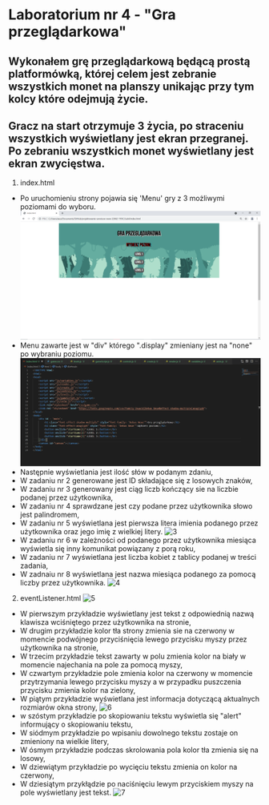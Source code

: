 # Laboratorium nr 4 - "Gra przeglądarkowa"
## Wykonałem grę przeglądarkową będącą prostą platformówką, której celem jest zebranie wszystkich monet na planszy unikając przy tym kolcy które odejmują życie.
## Gracz na start otrzymuje 3 życia, po straceniu wszystkich wyświetlany jest ekran przegranej. Po zebraniu wszystkich monet wyświetlany jest ekran zwycięstwa.

1. index.html
* Po uruchomieniu strony pojawia się 'Menu' gry z 3 możliwymi poziomami do wyboru.
![1](zrzuty/menu.PNG)
* Menu zawarte jest w "div" którego ".display" zmieniany jest na "none" po wybraniu poziomu.
![2](zrzuty/index.PNG)
* Następnie wyświetlania jest ilość słów w podanym zdaniu, 
* W zadaniu nr 2 generowane jest ID składające się z losowych znaków,
* W zadaniu nr 3 generowany jest ciąg liczb kończący sie na liczbie podanej przez użytkownika,
* W zadaniu nr 4 sprawdzane jest czy podane przez użytkownika słowo jest palindromem,
* W zadaniu nr 5 wyświetlana jest pierwsza litera imienia podanego przez użytkownika oraz jego imię z wielkiej litery.
![3](zrzuty/index-3.PNG)
* W zadaniu nr 6 w zależności od podanego przez użytkownika miesiąca wyświetla się inny komunikat powiązany z porą roku,
* W zadaniu nr 7 wyświetlana jest liczba kobiet z tablicy podanej w treści zadania,
* W zadnaiu nr 8 wyświetlana jest nazwa miesiąca podanego za pomocą liczby przez użytkownika.
![4](zrzuty/index-4.PNG)
2. eventListener.html
![5](zrzuty/event-1.PNG)
* W pierwszym przykładzie wyświetlany jest tekst z odpowiednią nazwą klawisza wciśniętego przez użytkownika na stronie,
* W drugim przykładzie kolor tła strony zmienia sie na czerwony w momencie podwójnego przyciśnięcia lewego przycisku myszy przez użytkownika na stronie,
* W trzecim przykładzie tekst zawarty w polu zmienia kolor na biały w momencie najechania na pole za pomocą myszy,
* W czwartym przykładzie pole zmienia kolor na czerwony w momencie przytrzymania lewego przycisku myszy a w przypadku puszczenia przycisku zmienia kolor na zielony,
* W piątym przykładzie wyświetlana jest informacja dotyczącą aktualnych rozmiarów okna strony,
![6](zrzuty/index-5.PNG)
* w szóstym przykładzie po skopiowaniu tekstu wyświetla się "alert" informujący o skopiowaniu tekstu,
* W siódmym przykładzie po wpisaniu dowolnego tekstu zostaje on zmieniony na wielkie litery,
* W ósmym przykładzie podczas skrolowania pola kolor tła zmienia się na losowy,
* W dziewiątym przykładzie po wycięciu tekstu zmienia on kolor na czerwony,
* W dziesiątym przykłądzie po naciśnięciu lewym przyciskiem myszy na pole wyświetlany jest tekst.
![7](zrzuty/index-6.PNG)